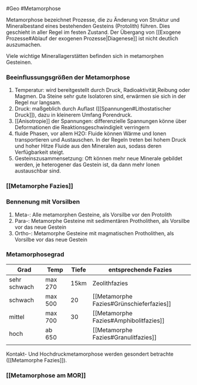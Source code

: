 #Geo #Metamorphose 

Metamorphose bezeichnet Prozesse, die zu Änderung von Struktur und Mineralbestand eines bestehenden Gesteins (Protolith) führen. Dies geschieht in aller Regel im festen Zustand. Der Übergang von [[Exogene Prozesse#Ablauf der exogenen Prozesse|Diagenese]] ist nicht deutlich auszumachen.

Viele wichtige Minerallagerstätten befinden sich in metamorphen Gesteinen.

### Beeinflussungsgrößen der Metamorphose

1. Temperatur: wird bereitgestellt durch Druck, Radioaktivität,Reibung oder Magmen. Da Steine sehr gute Isolatoren sind, erwärmen sie sich in der Regel nur langsam.
2. Druck: maßgeblich durch Auflast ([[Spannungen#Lithostatischer Druck]]), dazu in kleinerem Umfang Porendruck.
3. [[Anisotropie]] der Spannungen: differenzielle Spannungen könne über Deformationen die Reaktionsgeschwindigleit verringern
4. fluide Phasen, vor allem H2O: Fluide können Wärme und Ionen transportieren und Austauschen. In der Regeln treten bei hohem Druck und hoher Hitze Fluide aus den Mineralen aus, sodass deren Verfügbarkeit steigt.
5. Gesteinszusammensetzung: Oft können mehr neue Minerale gebildet werden, je heterogener das Gestein ist, da dann mehr Ionen austauschbar sind.

### [[Metamorphe Fazies]]

### Bennenung mit Vorsilben

1. Meta-: Alle metamorphen Gesteine, als Vorsilbe vor den Protolith
2. Para-: Metamorphe Gesteine mit sedimentären Protholithen, als Vorsilbe vor das neue Gestein
3. Ortho-: Metamorphe Gesteine mit magmatischen Protholithen, als Vorsilbe vor das neue Gestein

### Metamorphosegrad

| Grad         | Temp    | Tiefe | entsprechende Fazies                     |
| ------------ | ------- | ----- | ---------------------------------------- |
| sehr schwach | max 270 | 15km  | Zeolithfazies                            |
| schwach      | max 500 | 20    | [[Metamorphe Fazies#Grünschieferfazies]] |
| mittel       | max 700 | 30    | [[Metamorphe Fazies#Amphibolitfazies]]   |
| hoch         | ab 650  |       | [[Metamorphe Fazies#Granulitfazies]]     |
|              |         |       |                                          |
Kontakt- Und Hochdruckmetamorphose werden gesondert betrachte ([[Metamorphe Fazies]]).

### [[Metamorphose am MOR]]